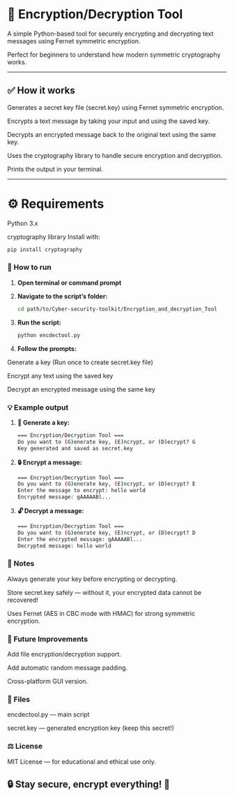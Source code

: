 # 🔐 Encryption/Decryption Tool

A simple Python-based tool for securely encrypting and decrypting text messages using Fernet symmetric encryption.

Perfect for beginners to understand how modern symmetric cryptography works.

--- 

## ✅ How it works

Generates a secret key file (secret.key) using Fernet symmetric encryption.

Encrypts a text message by taking your input and using the saved key.

Decrypts an encrypted message back to the original text using the same key.

Uses the cryptography library to handle secure encryption and decryption.

Prints the output in your terminal.

---

# ⚙️ Requirements

Python 3.x

cryptography library
   Install with:
   ```bash
   pip install cryptography
   ```
### 🚀 How to run

1. **Open terminal or command prompt**

2. **Navigate to the script’s folder:**
   ```bash
   cd path/to/Cyber-security-toolkit/Encryption_and_decryption_Tool

3. **Run the script:**
   ```bash
   python encdectool.py
   ```
4. **Follow the prompts:**

Generate a key (Run once to create secret.key file)

Encrypt any text using the saved key

Decrypt an encrypted message using the same key

### 💡 Example output

1. **🔑 Generate a key:**
   ```bash
   === Encryption/Decryption Tool ===
   Do you want to (G)enerate key, (E)ncrypt, or (D)ecrypt? G
   Key generated and saved as secret.key

2. **🔒 Encrypt a message:**
   ```bash
   === Encryption/Decryption Tool ===
   Do you want to (G)enerate key, (E)ncrypt, or (D)ecrypt? E
   Enter the message to encrypt: hello world
   Encrypted message: gAAAAABl...

3. **🔓 Decrypt a message:**
   ```bash
   === Encryption/Decryption Tool ===
   Do you want to (G)enerate key, (E)ncrypt, or (D)ecrypt? D
   Enter the encrypted message: gAAAAABl...
   Decrypted message: hello world

### 📝 Notes

Always generate your key before encrypting or decrypting.

Store secret.key safely — without it, your encrypted data cannot be
recovered!

Uses Fernet (AES in CBC mode with HMAC) for strong symmetric encryption.

### 🌱 Future Improvements

Add file encryption/decryption support.

Add automatic random message padding.

Cross-platform GUI version.

### 📂 Files

encdectool.py — main script

secret.key — generated encryption key (keep this secret!)

### ⚖️ License

MIT License — for educational and ethical use only.

## 🔒 Stay secure, encrypt everything! 🚀
